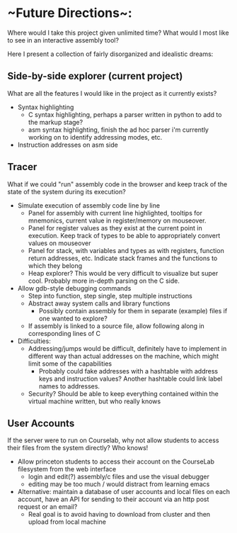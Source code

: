 # ~Future Directions~:
Where would I take this project given unlimited time?  What would I most like to see in an interactive assembly tool?

Here I present a collection of fairly disorganized and idealistic dreams:

## Side-by-side explorer (current project)
What are all the features I would like in the project as it currently exists?

* Syntax highlighting
	- C syntax highlighting, perhaps a parser written in python to add to the markup stage?
	- asm syntax highlighting, finish the ad hoc parser i'm currently working on to identify addressing modes, etc.
* Instruction addresses on asm side

## Tracer
What if we could "run" assembly code in the browser and keep track of the state of the system during its execution?

* Simulate execution of assembly code line by line
	- Panel for assembly with current line highlighted, tooltips for mnemonics, current value in register/memory on mouseover.
	- Panel for register values as they exist at the current point in execution.  Keep track of types to be able to appropriately convert values on mouseover
	- Panel for stack, with variables and types as with registers, function return addresses, etc.  Indicate stack frames and the functions to which they belong
	- Heap explorer? This would be very difficult to visualize but super cool.  Probably more in-depth parsing on the C side.
* Allow gdb-style debugging commands
	- Step into function, step single, step multiple instructions
	- Abstract away system calls and library functions
		- Possibly contain assembly for them in separate (example) files if one wanted to explore?
	- If assembly is linked to a source file, allow following along in corresponding lines of C
* Difficulties:
	- Addressing/jumps would be difficult, definitely have to implement in different way than actual addresses on the machine, which might limit some of the capabilities
		- Probably could fake addresses with a hashtable with address keys and instruction values? Another hashtable could link label names to addresses.
	- Security?  Should be able to keep everything contained within the virtual machine written, but who really knows

## User Accounts
If the server were to run on Courselab, why not allow students to access their files from the system directly?  Who knows!

* Allow princeton students to access their account on the CourseLab filesystem from the web interface
	- login and edit(?) assembly/c files and use the visual debugger
	- editing may be too much / would distract from learning emacs
* Alternative: maintain a database of user accounts and local files on each account, have an API for sending to their account via an http post request or an email?
	- Real goal is to avoid having to download from cluster and then upload from local machine
